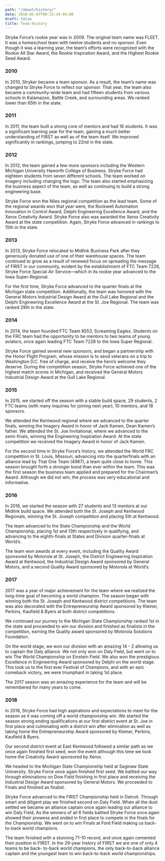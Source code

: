 ```yaml
---
path: "/about/history/"
date: 2018-05-07T09:15:34-04:00
draft: false
title: Team History
---
```


Stryke Force’s rookie year was in 2009. The original team name was FLEET. It was a homeschool team with twelve students and no sponsor. Even though it was a learning year, the team’s efforts were recognized with the Rookie All Star Award, the Rookie Inspiration Award, and the Highest Rookie Seed Award.

<!--more-->

### 2010

In 2010, Stryker became a team sponsor. As a result, the team’s name was changed to Stryke Force to reflect our sponsor. That year, the team also became a community-wide team and had fifteen students from various schools in Kalamazoo, Battle Creek, and surrounding areas. We ranked lower than 65th in the state.

### 2011

In 2011, the team built a strong core of mentors and had 16 students. It was a significant learning year for the team, gaining a much better understanding of FIRST as well as of the team itself. We improved significantly in rankings, jumping to 22nd in the state.

### 2012

In 2012, the team gained a few more sponsors including the Western Michigan University Haworth College of Business. Stryke Force had eighteen students from seven different schools. The team worked on imagery including changing the logo. The team also started emphasizing the business aspect of the team, as well as continuing to build a strong engineering base.

Stryke Force won the Niles regional competition as the lead team. Some of the regional awards won that year were, the Rockwell Automation Innovation in Control Award, Delphi Engineering Excellence Award, and the Xerox Creativity Award. Stryke Force also was awarded the Xerox Creativity Award at the state competition. Again, Stryke Force advanced in rankings to 15th in the state.

### 2013

In 2013, Stryke Force relocated to Midlink Business Park after they generously donated use of one of their warehouse spaces. The team continued to grow as a result of renewed focus on spreading the message of FIRST in our community, evident by the establishment of FTC Team 7228, Stryke Force Special Air Service—which in its rookie year advanced to the Iowa Super-Regional.

For the first time, Stryke Force advanced to the quarter finals at the Michigan state competition. Additionally, the team was honored with the General Motors Industrial Design Award at the Gull Lake Regional and the Delphi Engineering Excellence Award at the St. Joe Regional. The team was ranked 29th in the state.

### 2014

In 2014, the team founded FTC Team 8553, Screaming Eagles. Students on the FRC team had the opportunity to be mentors to two teams of young aviators, once again leading FTC Team 7228 to the Iowa Super Regional.

Stryke Force gained several new sponsors, and began a partnership with the Honor Flight Program, whose mission is to send veterans on a trip to Washington D.C. free of charge, and receive the hero’s welcome they deserve. During the competition season, Stryke Force achieved one of the highest match scores in Michigan, and received the General Motors Industrial Design Award at the Gull Lake Regional.

### 2015

In 2015, we started off the season with a stable build space, 29 students, 2 FTC teams (with many inquiries for joining next year), 10 mentors, and 18 sponsors.

We attended the Kentwood regional where we advanced to the quarter finals, winning the Imagery Award in honor of Jack Kamen, Dean Kamen’s father. We attended the St. Joe Invitational, where we advanced to the semi-finals, winning the Engineering Inspiration Award. At the state competition we received the Imagery Award in honor of Jack Kamen.

For the second time in Stryke Force’s history, we attended the World FRC competition in St. Louis, Missouri, advancing into the quarterfinals with an alliance lead by That One Team (4967), a team quite close to home. This season brought forth a stronger bond than ever within the team. This was the first season the business team applied and prepared for the Chairman’s Award. Although we did not win, the process was very educational and informative.

### 2016

In 2016, we started the season with 27 students and 13 mentors at our Midlink build space. We attended both the St. Joseph and Kentwood Regionals, winning the St. Joseph competition and placing 5th at Kentwood.

The team advanced to the State Championship and the World Championship, placing 1st and 13th respectively in qualifying, and advancing to the eighth-finals at States and Division quarter-finals at World’s.

The team won awards at every event, including the Quality Award sponsored by Motorola at St. Joseph, the District Engineering Inspiration Award at Kentwood, the Industrial Design Award sponsored by General Motors, and a second Quality Award sponsored by Motorola at World’s.

### 2017

2017 was a year of major achievement for the team where we realized the long-time goal of becoming a world champion. The season began with winning both the St. Joseph and Kentwood district competitions. The team was also decorated with the Entrepreneurship Award sponsored by Kleiner, Perkins, Kaufield & Byers at both district competitions.

We continued our journey to the Michigan State Championship ranked 1st in the state and proceeded to win our division and finished as finalists in the competition, earning the Quality award sponsored by Motorola Solutions Foundation.

On the world stage, we won our division with an amazing 14 - 2 allowing us to captain the Daly alliance. We not only won on Daly Field, but went on to win The World Championship on Einstein Field. We also won the prestigious Excellence in Engineering Award sponsored by Delphi on the world stage. This took us to the first ever Festival of Champions, and with an epic comeback victory, we were triumphant in taking 1st place.

The 2017 season was an amazing experience for the team and will be remembered for many years to come.

### 2018

In 2018, Stryke Force had high aspirations and expectations to meet for the season as it was coming off a world championship win. We started the season strong ending qualifications at our first district event at St. Joe in first place and culminating with a district win after elimination as well as taking home the Entrepreneurship Award sponsored by Kleiner, Perkins, Kaufield & Byers.

Our second district event at East Kentwood followed a similar path as we once again finished first seed, won the event although this time we took home the Creativity Award sponsored by Xerox.

We headed to the Michigan State Championship held at Saginaw State University. Stryke Force once again finished first seed. We battled our way through eliminations on Dow Field finishing in first place and receiving the Industrial Design Award sponsored by General Motors. We proceeded to Finals and finished as finalist.

Stryke Force advanced to the FIRST Championship held in Detroit. Through smart and diligent play we finished second on Daly Field. When all the dust settled we became an alliance captain once again leading our alliance to win Daly Field. As the winners of all 6 fields battled Stryke Force once again showed their prowess and ended in first place to compete in the finals for the Championship. We went on to win Finals at Ford Field making us back-to-back world champions.

The team finished with a stunning 71-10 record, and once again cemented their position in FIRST. In the 29-year history of FIRST we are one of only 4 teams to be back- to-back world champions, the only back-to-back alliance captain and the youngest team to win back-to-back world championships.
